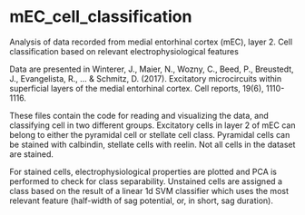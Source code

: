 # mEC_cell_classification
Analysis of data recorded from medial entorhinal cortex (mEC), layer 2. Cell classification based on relevant electrophysiological features

Data are presented in Winterer, J., Maier, N., Wozny, C., Beed, P., Breustedt, J., Evangelista, R., ... & Schmitz, D. (2017). Excitatory microcircuits within superficial layers of the medial entorhinal cortex. Cell reports, 19(6), 1110-1116.

These files contain the code for reading and visualizing the data, and classifying cell in two different groups. 
Excitatory cells in layer 2 of mEC can belong to either the pyramidal cell or stellate cell class. Pyramidal cells can be stained with calbindin, stellate cells with reelin. Not all cells in the dataset are stained.

For stained cells, electrophysiological properties are plotted and PCA is performed to check for class separability. Unstained cells are assigned a class based on the result of a linear 1d SVM classifier which uses the most relevant feature (half-width of sag potential, or, in short, sag duration).  
